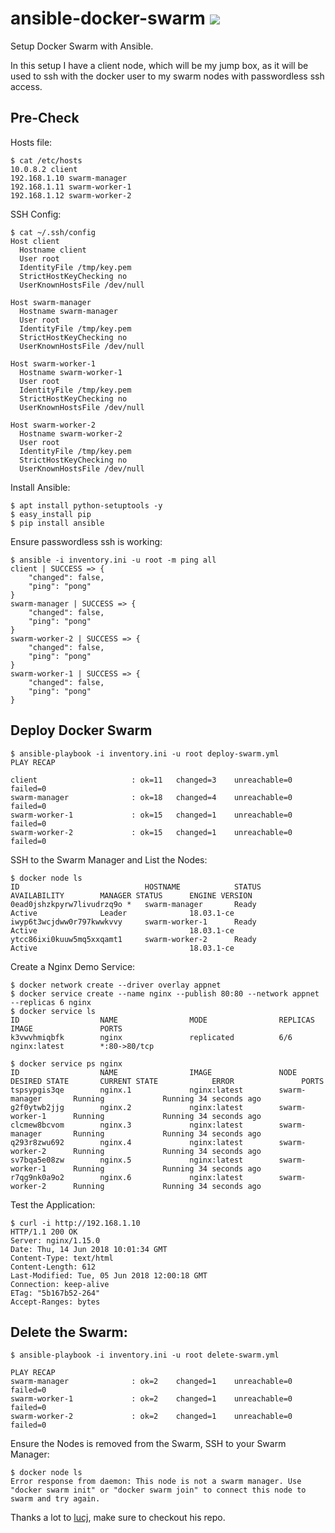 # ansible-docker-swarm ![](https://saythanks.io/to/ruanbekker)

Setup Docker Swarm with Ansible.

In this setup I have a client node, which will be my jump box, as it will be used to ssh with the docker user to my swarm nodes with passwordless ssh access.

## Pre-Check

Hosts file: 

```
$ cat /etc/hosts
10.0.8.2 client
192.168.1.10 swarm-manager
192.168.1.11 swarm-worker-1
192.168.1.12 swarm-worker-2
```

SSH Config:

```
$ cat ~/.ssh/config 
Host client
  Hostname client
  User root
  IdentityFile /tmp/key.pem
  StrictHostKeyChecking no
  UserKnownHostsFile /dev/null

Host swarm-manager
  Hostname swarm-manager
  User root
  IdentityFile /tmp/key.pem
  StrictHostKeyChecking no
  UserKnownHostsFile /dev/null

Host swarm-worker-1
  Hostname swarm-worker-1
  User root
  IdentityFile /tmp/key.pem
  StrictHostKeyChecking no
  UserKnownHostsFile /dev/null

Host swarm-worker-2
  Hostname swarm-worker-2
  User root
  IdentityFile /tmp/key.pem
  StrictHostKeyChecking no
  UserKnownHostsFile /dev/null
```

Install Ansible:

```
$ apt install python-setuptools -y
$ easy_install pip
$ pip install ansible
```

Ensure passwordless ssh is working:

```
$ ansible -i inventory.ini -u root -m ping all
client | SUCCESS => {
    "changed": false, 
    "ping": "pong"
}
swarm-manager | SUCCESS => {
    "changed": false, 
    "ping": "pong"
}
swarm-worker-2 | SUCCESS => {
    "changed": false, 
    "ping": "pong"
}
swarm-worker-1 | SUCCESS => {
    "changed": false, 
    "ping": "pong"
}
```

## Deploy Docker Swarm

```
$ ansible-playbook -i inventory.ini -u root deploy-swarm.yml 
PLAY RECAP 

client                     : ok=11   changed=3    unreachable=0    failed=0   
swarm-manager              : ok=18   changed=4    unreachable=0    failed=0   
swarm-worker-1             : ok=15   changed=1    unreachable=0    failed=0   
swarm-worker-2             : ok=15   changed=1    unreachable=0    failed=0   
```

SSH to the Swarm Manager and List the Nodes:

```
$ docker node ls
ID                            HOSTNAME            STATUS              AVAILABILITY        MANAGER STATUS      ENGINE VERSION
0ead0jshzkpyrw7livudrzq9o *   swarm-manager       Ready               Active              Leader              18.03.1-ce
iwyp6t3wcjdww0r797kwwkvvy     swarm-worker-1      Ready               Active                                  18.03.1-ce
ytcc86ixi0kuuw5mq5xxqamt1     swarm-worker-2      Ready               Active                                  18.03.1-ce
```

Create a Nginx Demo Service:

```
$ docker network create --driver overlay appnet
$ docker service create --name nginx --publish 80:80 --network appnet --replicas 6 nginx
$ docker service ls
ID                  NAME                MODE                REPLICAS            IMAGE               PORTS
k3vwvhmiqbfk        nginx               replicated          6/6                 nginx:latest        *:80->80/tcp

$ docker service ps nginx
ID                  NAME                IMAGE               NODE                DESIRED STATE       CURRENT STATE            ERROR               PORTS
tspsypgis3qe        nginx.1             nginx:latest        swarm-manager       Running             Running 34 seconds ago                       
g2f0ytwb2jjg        nginx.2             nginx:latest        swarm-worker-1      Running             Running 34 seconds ago                       
clcmew8bcvom        nginx.3             nginx:latest        swarm-manager       Running             Running 34 seconds ago                       
q293r8zwu692        nginx.4             nginx:latest        swarm-worker-2      Running             Running 34 seconds ago                       
sv7bqa5e08zw        nginx.5             nginx:latest        swarm-worker-1      Running             Running 34 seconds ago                       
r7qg9nk0a9o2        nginx.6             nginx:latest        swarm-worker-2      Running             Running 34 seconds ago   
```

Test the Application:

```
$ curl -i http://192.168.1.10
HTTP/1.1 200 OK
Server: nginx/1.15.0
Date: Thu, 14 Jun 2018 10:01:34 GMT
Content-Type: text/html
Content-Length: 612
Last-Modified: Tue, 05 Jun 2018 12:00:18 GMT
Connection: keep-alive
ETag: "5b167b52-264"
Accept-Ranges: bytes
```

## Delete the Swarm:

```
$ ansible-playbook -i inventory.ini -u root delete-swarm.yml 

PLAY RECAP 
swarm-manager              : ok=2    changed=1    unreachable=0    failed=0   
swarm-worker-1             : ok=2    changed=1    unreachable=0    failed=0   
swarm-worker-2             : ok=2    changed=1    unreachable=0    failed=0   
```

Ensure the Nodes is removed from the Swarm, SSH to your Swarm Manager:

```
$ docker node ls
Error response from daemon: This node is not a swarm manager. Use "docker swarm init" or "docker swarm join" to connect this node to swarm and try again.
```

Thanks a lot to [lucj](https://github.com/lucj/swarm-rexray-ceph), make sure to checkout his repo.
